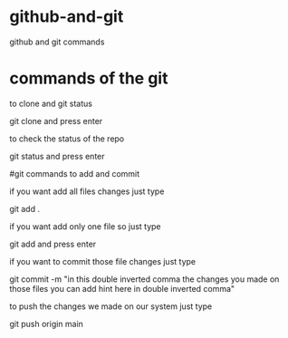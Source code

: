 # github-and-git
github and git commands 

# commands of the git 

to clone and git status

git clone <repo link> and press enter 

to check the status of the repo

git status and press enter 

#git commands to add and commit 

if you want add all files changes just type

git add .

if you want add only one file so just type

git add <file name> and press enter

if you want to commit those file changes just type 

git commit -m "in this double inverted comma the changes you made on those files you can add hint here in double inverted comma"

to push the changes we made on our system just type

git push origin main

